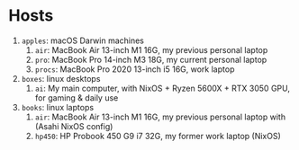 # Hosts

1. `apples`: macOS Darwin machines
   1. `air`: MacBook Air 13-inch M1 16G, my previous personal laptop
   2. `pro`: MacBook Pro 14-inch M3 18G, my current personal laptop
   3. `procs`: MacBook Pro 2020 13-inch i5 16G, work laptop
2. `boxes`: linux desktops
   1. `ai`: My main computer, with NixOS + Ryzen 5600X + RTX 3050 GPU, for gaming & daily use
3. `books`: linux laptops
   1. `air`: MacBook Air 13-inch M1 16G, my previous personal laptop with (Asahi NixOS config)
   2. `hp450`: HP Probook 450 G9 i7 32G, my former work laptop (NixOS)


